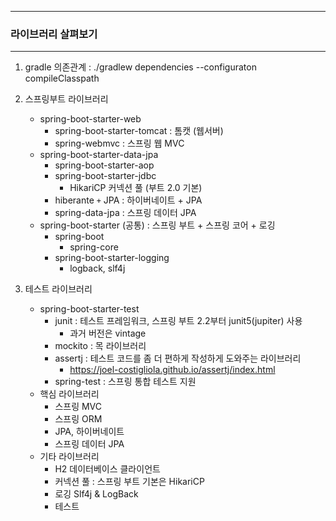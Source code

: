 -----
### 라이브러리 살펴보기
-----
1. gradle 의존관계 : ./gradlew dependencies --configuraton compileClasspath
2. 스프링부트 라이브러리
   - spring-boot-starter-web
     + spring-boot-starter-tomcat : 톰캣 (웹서버)
     + spring-webmvc : 스프링 웹 MVC
   - spring-boot-starter-data-jpa
     + spring-boot-starter-aop
     + spring-boot-starter-jdbc
       * HikariCP 커넥션 풀 (부트 2.0 기본)
     + hiberante ```+``` JPA : 하이버네이트 + JPA
     + spring-data-jpa : 스프링 데이터 JPA
   - spring-boot-starter (공통) : 스프링 부트 + 스프링 코어 + 로깅
     + spring-boot
       * spring-core
     + spring-boot-starter-logging
       * logback, slf4j

3. 테스트 라이브러리
   - spring-boot-starter-test
     + junit : 테스트 프레임워크, 스프링 부트 2.2부터 junit5(jupiter) 사용
       * 과거 버전은 vintage
     + mockito : 목 라이브러리
     + assertj : 테스트 코드를 좀 더 편하게 작성하게 도와주는 라이브러리
       * https://joel-costigliola.github.io/assertj/index.html
     + spring-test : 스프링 통합 테스트 지원
   - 핵심 라이브러리
     + 스프링 MVC
     + 스프링 ORM
     + JPA, 하이버네이트
     + 스프링 데이터 JPA
   - 기타 라이브러리
     + H2 데이터베이스 클라이언트
     + 커넥션 풀 : 스프링 부트 기본은 HikariCP
     + 로깅 Slf4j & LogBack
     + 테스트
